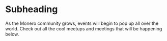 # Subheading

As the Monero community grows, events will begin to pop up all over the world. Check out all the cool meetups and meetings that will be happening below.
